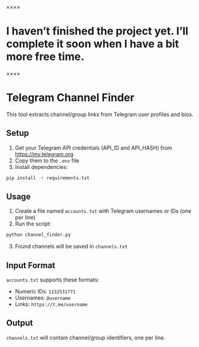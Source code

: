××××
# I haven’t finished the project yet. I’ll complete it soon when I have a bit more free time.
××××
# Telegram Channel Finder

This tool extracts channel/group links from Telegram user profiles and bios.

## Setup

1. Get your Telegram API credentials (API_ID and API_HASH) from https://my.telegram.org
2. Copy them to the `.env` file
3. Install dependencies:
```bash
pip install -r requirements.txt
```

## Usage

1. Create a file named `accounts.txt` with Telegram usernames or IDs (one per line)
2. Run the script:
```bash
python channel_finder.py
```
3. Found channels will be saved in `channels.txt`

## Input Format

`accounts.txt` supports these formats:
- Numeric IDs: `1132531771`
- Usernames: `@username`
- Links: `https://t.me/username`

## Output

`channels.txt` will contain channel/group identifiers, one per line.
